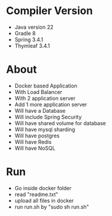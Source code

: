 # Compiler Version
- Java version 22
- Gradle 8
- Spring 3.4.1
- Thymleaf 3.4.1


# About
- Docker based Application
- With Load Balancer
- With 2 application server
- Add 1 more application server
- Will have a Database
- Will include Spring Security
- Will have shared volume for database
- Will have mysql sharding
- Will have postgres
- Will have Redis
- Will have NoSQL


# Run
- Go inside docker folder
- read "readme.txt"
- upload all files in docker
- run run.sh by "sudo sh run.sh"